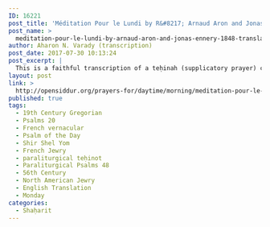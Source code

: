 ```yaml
---
ID: 16221
post_title: 'Méditation Pour le Lundi by R&#8217; Arnaud Aron and Jonas Ennery (1848), translated to English by Isaac Leeser (1863)'
post_name: >
  meditation-pour-le-lundi-by-arnaud-aron-and-jonas-ennery-1848-translated-isaac-leeser
author: Aharon N. Varady (transcription)
post_date: 2017-07-30 10:13:24
post_excerpt: |
  This is a faithful transcription of a teḥinah (supplicatory prayer) composed in parallel to the prayer for Monday, following in the paraliturgical tradition of Yiddish tkhines, albeit written in French. (This particular paraliturgical prayer may be original or it may be based on an earlier work in German or Yiddish. Please <a href="http://opensiddur.org/contact/">contact us</a> or comment below if you can identify it.) The prayer was included by Rabbi Arnaud Aron and Jonas Ennery in their opus, <a href="https://archive.org/details/Jonas-Ennery-Prieres-Dun-Coeur-Israelite">אמרי לב <em>Prières d’un Coeur Israelite</em></a> published in 1848 by the Société Consistoriale de Bons Livres. In 1855, an abridged English translation of <em>Prières d’un Coeur Israelite</em> was authorized by Nathan Marcus Adler, chief rabbi of the British Empire and published as <a href="https://archive.org/details/HesterRothschildPrayersAndMeditations"><em>Prayers and Meditations</em></a>, translated by Hester Rothschild. In 1863, Isaac Leeser <a href="http://opensiddur.org/prayers-for/tkhines/imrei-lev-meditations-and-prayers-for-every-situation-and-occasion-in-life-1866/">published his own translation</a>. This is the first time that Leeser's translation and its source have been set next to each other.
layout: post
link: >
  http://opensiddur.org/prayers-for/daytime/morning/meditation-pour-le-lundi-by-arnaud-aron-and-jonas-ennery-1848-translated-isaac-leeser/
published: true
tags:
  - 19th Century Gregorian
  - Psalms 20
  - French vernacular
  - Psalm of the Day
  - Shir Shel Yom
  - French Jewry
  - paraliturgical teḥinot
  - Paraliturgical Psalms 48
  - 56th Century
  - North American Jewry
  - English Translation
  - Monday
categories:
  - Shaḥarit
---
```

